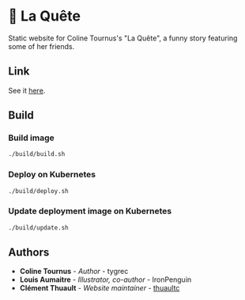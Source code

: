 # :book: La Quête

Static website for Coline Tournus's "La Quête", a funny story featuring some of her friends.

## Link

See it [here](https://la-quete.thuault.com).

## Build

### Build image

```bash
./build/build.sh
```

### Deploy on Kubernetes

```bash
./build/deploy.sh
```

### Update deployment image on Kubernetes

```bash
./build/update.sh
```

## Authors

* **Coline Tournus** - *Author* - tygrec
* **Louis Aumaitre** - *Illustrator, co-author* - IronPenguin
* **Clément Thuault** - *Website maintainer* - [thuaultc](https://github.com/thuaultc)

